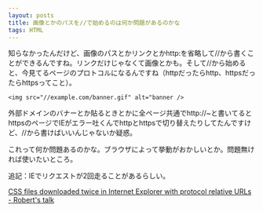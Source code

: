 ```yaml
---
layout: posts
title: 画像とかのパスを//で始めるのは何か問題があるのかな
tags: HTML
---
```


知らなかったんだけど、画像のパスとかリンクとかhttp:を省略して//から書くことができるんですね。リンクだけじゃなくて画像とかも。そして//から始めると、今見てるページのプロトコルになるんですね（httpだったらhttp、httpsだったらhttpsってこと）。

    <img src="//example.com/banner.gif" alt="banner />

外部ドメインのバナーとか貼るときとかに全ページ共通でhttp://~と書いてるとhttpsのページでIEがエラー吐くんでhttpとhttpsで切り替えたりしてたんですけど、//から書けばいいんじゃないか疑惑。

これって何か問題あるのかな。ブラウザによって挙動がおかしいとか。問題無ければ使いたいところ。

追記：IEでリクエストが2回走ることがあるらしい。

[CSS files downloaded twice in Internet Explorer with protocol relative URLs - Robert's talk](http://robertnyman.com/2010/02/18/css-files-downloaded-twice-in-internet-explorer-with-protocol-relative-urls/)

